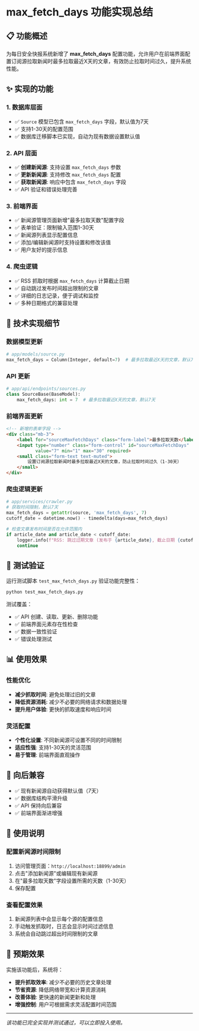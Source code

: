 # max_fetch_days 功能实现总结

## 📋 功能概述

为每日安全快报系统新增了 **max_fetch_days** 配置功能，允许用户在前端界面配置订阅源拉取新闻时最多拉取最近X天的文章，有效防止拉取时间过久，提升系统性能。

## ✨ 实现的功能

### 1. 数据库层面
- ✅ `Source` 模型已包含 `max_fetch_days` 字段，默认值为7天
- ✅ 支持1-30天的配置范围
- ✅ 数据库迁移脚本已实现，自动为现有数据设置默认值

### 2. API 层面
- ✅ **创建新闻源**: 支持设置 `max_fetch_days` 参数
- ✅ **更新新闻源**: 支持修改 `max_fetch_days` 配置
- ✅ **获取新闻源**: 响应中包含 `max_fetch_days` 字段
- ✅ API 验证和错误处理完善

### 3. 前端界面
- ✅ 新闻源管理页面新增"最多拉取天数"配置字段
- ✅ 表单验证：限制输入范围1-30天
- ✅ 新闻源列表显示配置信息
- ✅ 添加/编辑新闻源时支持设置和修改该值
- ✅ 用户友好的提示信息

### 4. 爬虫逻辑
- ✅ RSS 抓取时根据 `max_fetch_days` 计算截止日期
- ✅ 自动跳过发布时间超出限制的文章
- ✅ 详细的日志记录，便于调试和监控
- ✅ 多种日期格式的兼容处理

## 🔧 技术实现细节

### 数据模型更新
```python
# app/models/source.py
max_fetch_days = Column(Integer, default=7)  # 最多拉取最近X天的文章，默认7天
```

### API 更新
```python
# app/api/endpoints/sources.py
class SourceBase(BaseModel):
    max_fetch_days: int = 7  # 最多拉取最近X天的文章，默认7天
```

### 前端界面更新
```html
<!-- 新增的表单字段 -->
<div class="mb-3">
    <label for="sourceMaxFetchDays" class="form-label">最多拉取天数</label>
    <input type="number" class="form-control" id="sourceMaxFetchDays" 
           value="7" min="1" max="30" required>
    <small class="form-text text-muted">
        设置订阅源拉取新闻时最多拉取最近X天的文章，防止拉取时间过久（1-30天）
    </small>
</div>
```

### 爬虫逻辑更新
```python
# app/services/crawler.py
# 获取时间限制，默认7天
max_fetch_days = getattr(source, 'max_fetch_days', 7)
cutoff_date = datetime.now() - timedelta(days=max_fetch_days)

# 检查文章发布时间是否在允许范围内
if article_date and article_date < cutoff_date:
    logger.info(f"RSS: 跳过过期文章 (发布于 {article_date}, 截止日期 {cutoff_date}): {article_data['title'][:30]}...")
    continue
```

## 🧪 测试验证

运行测试脚本 `test_max_fetch_days.py` 验证功能完整性：

```bash
python test_max_fetch_days.py
```

测试覆盖：
- ✅ API 创建、读取、更新、删除功能
- ✅ 前端界面元素存在性检查
- ✅ 数据一致性验证
- ✅ 错误处理测试

## 📊 使用效果

### 性能优化
- **减少抓取时间**: 避免处理过旧的文章
- **降低资源消耗**: 减少不必要的网络请求和数据处理
- **提升用户体验**: 更快的抓取速度和响应时间

### 灵活配置
- **个性化设置**: 不同新闻源可设置不同的时间限制
- **适应性强**: 支持1-30天的灵活范围
- **易于管理**: 前端界面直观操作

## 🔄 向后兼容

- ✅ 现有新闻源自动获得默认值（7天）
- ✅ 数据库结构平滑升级
- ✅ API 保持向后兼容
- ✅ 前端界面渐进增强

## 📝 使用说明

### 配置新闻源时间限制

1. 访问管理页面：`http://localhost:18899/admin`
2. 点击"添加新闻源"或编辑现有新闻源
3. 在"最多拉取天数"字段设置所需的天数（1-30天）
4. 保存配置

### 查看配置效果

1. 新闻源列表中会显示每个源的配置信息
2. 手动触发抓取时，日志会显示时间过滤信息
3. 系统会自动跳过超出时间限制的文章

## 🎯 预期效果

实施该功能后，系统将：
- **提升抓取效率**: 减少不必要的历史文章处理
- **节省资源**: 降低网络带宽和计算资源消耗
- **改善体验**: 更快速的新闻更新和处理
- **增强控制**: 用户可根据需求灵活配置时间范围

---

*该功能已完全实现并测试通过，可以立即投入使用。* 